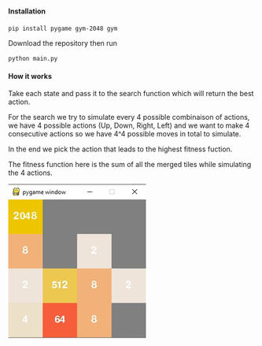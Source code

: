 #### Installation
```
pip install pygame gym-2048 gym
```

Download the repository then run

```
python main.py
```

#### How it works

Take each state and pass it to the search function which will return the best action.

For the search we try to simulate every 4 possible combinaison of actions, we have 4 possible actions (Up, Down, Right, Left) and we want to make 4 consecutive actions so we have 4^4 possible moves in total to simulate.

In the end we pick the action  that leads to the highest fitness fuction. 

The fitness function here is the sum of all the merged tiles while simulating the 4 actions.

![alt text](https://raw.githubusercontent.com/keyliin0/2048-Solver/master/Screenshot.jpg)
